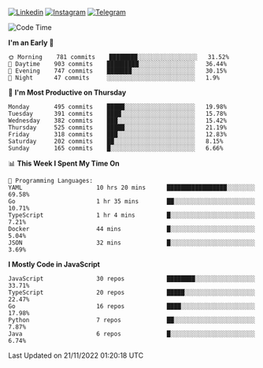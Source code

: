 [![Linkedin](https://img.shields.io/badge/-Archie-blue?style=flat-square&labelColor=gray&logo=Linkedin&logoColor=white&link=https://www.linkedin.com/in/archisdi)](https://www.linkedin.com/in/archisdi)
[![Instagram](https://img.shields.io/badge/-@archisdi-orange?style=flat-square&labelColor=gray&logo=Instagram&logoColor=white&link=https://www.instagram.com/archisdi)](https://www.instagram.com/archisdi)
[![Telegram](https://img.shields.io/badge/-aai-informational?style=flat-square&labelColor=gray&logo=telegram&logoColor=white&link=https://t.me/archisdi)](https://t.me/archisdi)

<!--START_SECTION:waka-->
![Code Time](http://img.shields.io/badge/Code%20Time-1%2C845%20hrs%2038%20mins-blue)

**I'm an Early 🐤** 

```text
🌞 Morning    781 commits    ████████░░░░░░░░░░░░░░░░░   31.52% 
🌆 Daytime    903 commits    █████████░░░░░░░░░░░░░░░░   36.44% 
🌃 Evening    747 commits    ███████░░░░░░░░░░░░░░░░░░   30.15% 
🌙 Night      47 commits     ░░░░░░░░░░░░░░░░░░░░░░░░░   1.9%

```
📅 **I'm Most Productive on Thursday** 

```text
Monday       495 commits    █████░░░░░░░░░░░░░░░░░░░░   19.98% 
Tuesday      391 commits    ████░░░░░░░░░░░░░░░░░░░░░   15.78% 
Wednesday    382 commits    ███░░░░░░░░░░░░░░░░░░░░░░   15.42% 
Thursday     525 commits    █████░░░░░░░░░░░░░░░░░░░░   21.19% 
Friday       318 commits    ███░░░░░░░░░░░░░░░░░░░░░░   12.83% 
Saturday     202 commits    ██░░░░░░░░░░░░░░░░░░░░░░░   8.15% 
Sunday       165 commits    █░░░░░░░░░░░░░░░░░░░░░░░░   6.66%

```


📊 **This Week I Spent My Time On** 

```text
💬 Programming Languages: 
YAML                     10 hrs 20 mins      █████████████████░░░░░░░░   69.58% 
Go                       1 hr 35 mins        ██░░░░░░░░░░░░░░░░░░░░░░░   10.71% 
TypeScript               1 hr 4 mins         █░░░░░░░░░░░░░░░░░░░░░░░░   7.21% 
Docker                   44 mins             █░░░░░░░░░░░░░░░░░░░░░░░░   5.04% 
JSON                     32 mins             █░░░░░░░░░░░░░░░░░░░░░░░░   3.69%

```

**I Mostly Code in JavaScript** 

```text
JavaScript               30 repos            ████████░░░░░░░░░░░░░░░░░   33.71% 
TypeScript               20 repos            █████░░░░░░░░░░░░░░░░░░░░   22.47% 
Go                       16 repos            ████░░░░░░░░░░░░░░░░░░░░░   17.98% 
Python                   7 repos             ██░░░░░░░░░░░░░░░░░░░░░░░   7.87% 
Java                     6 repos             █░░░░░░░░░░░░░░░░░░░░░░░░   6.74%

```



 Last Updated on 21/11/2022 01:20:18 UTC
<!--END_SECTION:waka-->